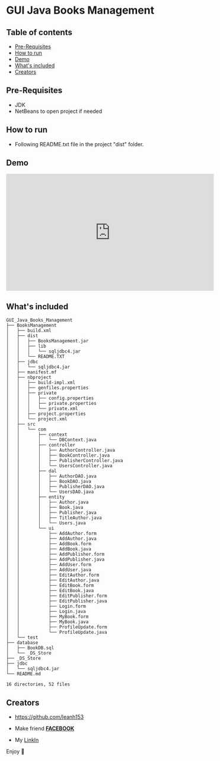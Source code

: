 # GUI Java Books Management

## Table of contents

- [Pre-Requisites](#Pre-Requisites)
- [How to run](#How-to-run)
- [Demo](#Demo)
- [What's included](#whats-included)
- [Creators](#creators)


## Pre-Requisites
- JDK
- NetBeans to open project if needed

## How to run

- Following README.txt file in the project "dist" folder.

## Demo
<p>
<iframe width="560" height="315" src="https://www.youtube.com/embed/dNsfwnkfAUc" frameborder="0" allow="accelerometer; autoplay; encrypted-media; gyroscope; picture-in-picture" allowfullscreen></iframe></p>

## What's included


```text
GUI_Java_Books_Management
├── BooksManagement
│   ├── build.xml
│   ├── dist
│   │   ├── BooksManagement.jar
│   │   ├── lib
│   │   │   └── sqljdbc4.jar
│   │   └── README.TXT
│   ├── jdbc
│   │   └── sqljdbc4.jar
│   ├── manifest.mf
│   ├── nbproject
│   │   ├── build-impl.xml
│   │   ├── genfiles.properties
│   │   ├── private
│   │   │   ├── config.properties
│   │   │   ├── private.properties
│   │   │   └── private.xml
│   │   ├── project.properties
│   │   └── project.xml
│   ├── src
│   │   └── com
│   │       ├── context
│   │       │   └── DBContext.java
│   │       ├── controller
│   │       │   ├── AuthorController.java
│   │       │   ├── BookController.java
│   │       │   ├── PublisherController.java
│   │       │   └── UsersController.java
│   │       ├── dal
│   │       │   ├── AuthorDAO.java
│   │       │   ├── BookDAO.java
│   │       │   ├── PublisherDAO.java
│   │       │   └── UsersDAO.java
│   │       ├── entity
│   │       │   ├── Author.java
│   │       │   ├── Book.java
│   │       │   ├── Publisher.java
│   │       │   ├── TitleAuthor.java
│   │       │   └── Users.java
│   │       └── ui
│   │           ├── AddAuthor.form
│   │           ├── AddAuthor.java
│   │           ├── AddBook.form
│   │           ├── AddBook.java
│   │           ├── AddPublisher.form
│   │           ├── AddPublisher.java
│   │           ├── AddUser.form
│   │           ├── AddUser.java
│   │           ├── EditAuthor.form
│   │           ├── EditAuthor.java
│   │           ├── EditBook.form
│   │           ├── EditBook.java
│   │           ├── EditPublisher.form
│   │           ├── EditPublisher.java
│   │           ├── Login.form
│   │           ├── Login.java
│   │           ├── MyBook.form
│   │           ├── MyBook.java
│   │           ├── ProfileUpdate.form
│   │           └── ProfileUpdate.java
│   └── test
├── database
│   ├── BookDB.sql
│   └── _DS_Store
├── _DS_Store
├── jdbc
│   └── sqljdbc4.jar
└── README.md

16 directories, 52 files
```

## Creators

- <https://github.com/leanh153>

- Make friend [**FACEBOOK**](https://WWW.facebook.com/leanh153)

- My [LinkIn](https://www.linkedin.com/in/lênanh)


Enjoy :metal:

